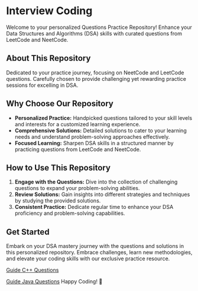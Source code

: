 # Interview Coding 

Welcome to your personalized Questions Practice Repository! Enhance your Data Structures and Algorithms (DSA) skills with curated questions from LeetCode and NeetCode.

## About This Repository

Dedicated to your practice journey, focusing on NeetCode and LeetCode questions. Carefully chosen to provide challenging yet rewarding practice sessions for excelling in DSA.

## Why Choose Our Repository

- **Personalized Practice:** Handpicked questions tailored to your skill levels and interests for a customized learning experience.
- **Comprehensive Solutions:** Detailed solutions to cater to your learning needs and understand problem-solving approaches effectively.
- **Focused Learning:** Sharpen DSA skills in a structured manner by practicing questions from LeetCode and NeetCode.

## How to Use This Repository

1. **Engage with the Questions:** Dive into the collection of challenging questions to expand your problem-solving abilities.
2. **Review Solutions:** Gain insights into different strategies and techniques by studying the provided solutions.
3. **Consistent Practice:** Dedicate regular time to enhance your DSA proficiency and problem-solving capabilities.

## Get Started

Embark on your DSA mastery journey with the questions and solutions in this personalized repository. Embrace challenges, learn new methodologies, and elevate your coding skills with our exclusive practice resource.

[Guide C++ Questions](https://github.com/pahuldeep/LeetCode/blob/833d73310165c02f1ae57d62544634a9ca762720/C%2B%2B%20Solutions/C%2B%2B%20Ouestions.md)

[Guide Java Questions]()
Happy Coding! 🚀

